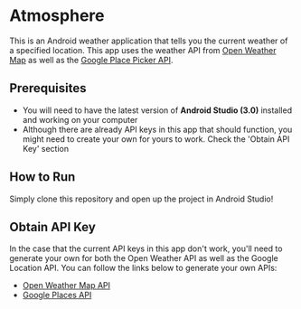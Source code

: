 # Atmosphere
This is an Android weather application that tells you the current weather of a specified location. 
This app uses the weather API from [Open Weather Map](https://openweathermap.org/api) as well as the [Google Place Picker API](https://developers.google.com/places/android-api/placepicker).


## Prerequisites
- You will need to have the latest version of **Android Studio (3.0)** installed and working on your computer
- Although there are already API keys in this app that should function, you might need to create your own for yours to work. Check the 'Obtain API Key' section

## How to Run
Simply clone this repository and open up the project in Android Studio!

## Obtain API Key
In the case that the current API keys in this app don't work, you'll need to generate your own for both the Open Weather API as well as the Google Location API.
You can follow the links below to generate your own APIs:
- [Open Weather Map API](https://openweathermap.org/appid#get)
- [Google Places API](https://developers.google.com/places/web-service/get-api-key)
